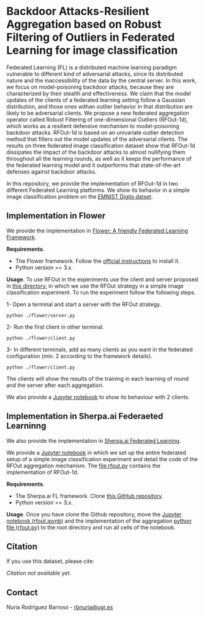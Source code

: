 
# Backdoor Attacks-Resilient Aggregation based on Robust Filtering of Outliers in Federated Learning for image classification

Federated Learning (FL) is a distributed machine learning paradigm vulnerable to different kind of adversarial attacks, since its distributed nature and the inaccessibility of the data by the central server.  In this work, we focus on model-poisoning backdoor attacks, because they are characterized by their stealth and effectiveness.  We claim that the model updates of the clients of a federated learning setting follow a Gaussian distribution, and those ones withan outlier behavior in that distribution are likely to be adversarial clients. We propose a new federated aggregation operator called Robust Filtering of one-dimensional Outliers (RFOut-1d), which works as a resilient defensive mechanism to model-poisoning backdoor attacks. RFOut-1d is based on an univariate outlier detection method that filters out the model updates of the adversarial clients. The results on three federated image classification dataset show that RFOut-1d dissipates the impact of the backdoor attacks to almost nullifying them throughout all the learning rounds, as well as it keeps the performance of the federated learning model and it outperforms that state-of-the-art defenses against backdoor attacks.

In this repository, we provide the implementation of RFOut-1d in two different Federated Learning platforms. We show its behavior in a simple image classification problem on the [ EMNIST Digits datset](https://www.nist.gov/itl/products-and-services/emnist-dataset).


## Implementation in Flower

We provide the implementation in  [Flower: A friendly Federated Learning Framework](https://flower.dev/).

**Requirements**. 

* The Flower framework. Follow the [official instructions](https://flower.dev/docs/installation.html) to install it.
* Python version >= 3.x.

**Usage**. To use RFOut in the experiments use the client and server proposed in [this directory](./flower/), in which we use the RFOut strategy in a simple image classification experiment. To run the experiment follow the following steps.

1- Open a terminal and start a server with the RFOut strategy.

```
python ./flower/server.py
```

2- Run the first client in other terminal.

```
python ./flower/client.py
```

3- In different terminals, add as many clients as you want in the federated configuration (min. 2 according to the framework details).

```
python ./flower/client.py
```

The clients will show the results of the training in each learning of round and the server after each aggregation.

We also provide a [Jupyter notebook](./flower/rfout.ipynb) to show its behaviour with 2 clients.

## Implementation in Sherpa.ai Federaeted Learninng

We also provide the implementation in [Sherpa.ai Federated Learning](https://github.com/rbnuria/Sherpa.ai-Federated-Learning-Framework.git).

We provide a [Jupyter notebook](./shfl/rfout.ipynb) in which we set up the entire federated setup of a simple image classification experiment and detail the code of the RFOut aggregation mechanism. The [file rfout.py](./shfl/rfout.py) contains the implementation of RFOut-1d.


**Requirements**. 

* The Sherpa.ai FL framework. Clone [this GitHub repository](https://github.com/rbnuria/Sherpa.ai-Federated-Learning-Framework.git).
* Python version >= 3.x.

**Usage**. Once you have clone the Github repository, move the [Jupyter notebook (rfout.ipynb)](./shfl/rfout.ipynb) and the implementation of the aggregation [python file (rfout.py)](./shfl/rfout.py) to the root directory and run all cells of the notebook.

## Citation
If you use this dataset, please cite:

*Citation not available yet*.


## Contact
Nuria Rodríguez Barroso - rbnuria@ugr.es